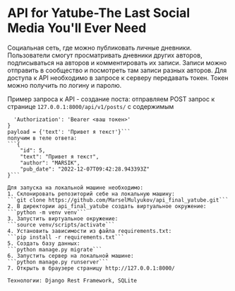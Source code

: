# API for Yatube-The Last Social Media You'll Ever Need
Социальная сеть, где можно публиковать личные дневники.
Пользователи смогут просматривать дневники других авторов, подписываться на авторов и комментировать их записи.
Записи можно отправить в сообщество и посмотреть там записи разных авторов.
Для доступа к API необходимо в запросе к серверу передавать токен. Токен можно получить по логину и паролю.

Пример запроса к API - создание поста:
отправляем POST запрос к странице ```127.0.0.1:8000/api/v1/posts/```
с содержимым
```headers = {
  'Authorization': 'Bearer <ваш токен>'
}
payload = {'text': 'Привет я текст'}```
получим в теле ответа:
```{
    "id": 5,
    "text": "Привет я текст",
    "author": "MARSIK",
    "pub_date": "2022-12-07T09:42:28.943393Z"
}```

Для запуска на локальной машине необходимо:
1. Склонировать репозиторий себе на локальную машину: 
```git clone https://github.com/MarselMulyukov/api_final_yatube.git```
2. В директории api_final_yatube создать виртуальное окружение:
```python -m venv venv```
3. Запустить виртуальное окружение:
```source venv/scripts/activate```
4. Установить зависимости из файла requirements.txt:
```pip install -r requirements.txt```
5. Создать базу данных: 
```python manage.py migrate```
6. Запустить сервер на локальной машине:
```python manage.py runserver```
7. Открыть в браузере страницу http://127.0.0.1:8000/

Технологии: Django Rest Framework, SQLite